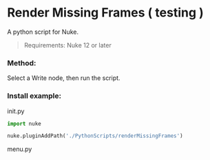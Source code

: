 # Render Missing Frames ( testing )

A python script for Nuke.

> Requirements: Nuke 12 or later

### Method:

Select a Write node, then run the script.

### Install example:

init.py

```python
import nuke

nuke.pluginAddPath('./PythonScripts/renderMissingFrames')
```

menu.py




